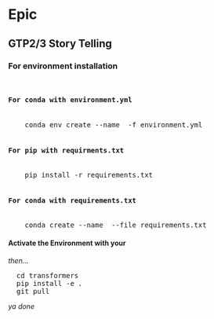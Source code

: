 # Epic
## GTP2/3 Story Telling

### For environment installation
<pre>
  <h4>For conda with environment.yml</h4>
    conda env create --name <env_name> -f environment.yml
  <h4>For pip with requirments.txt</h4>
    pip install -r requirements.txt
  <h4>For conda with requirements.txt</h4>
    conda create --name <env_name> --file requirements.txt
</pre>
  <h4>Activate the Environment with your <env_name></h4>
  <em>then...</em>
<pre>
  cd transformers 
  pip install -e <em>.</em>
  git pull
</pre>
 <em>ya done</em>

